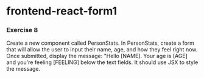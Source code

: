 # frontend-react-form1

### Exercise 8
Create a new component called PersonStats. In PersonStats, create a form that will allow the user to input their name, age, and how they feel right now. Once submitted, display the message: "Hello [NAME]. Your age is [AGE] and you're feeling [FEELING] below the text fields. It should use JSX to style the message.
